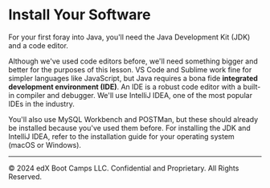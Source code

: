 # Install Your Software

For your first foray into Java, you'll need the Java Development Kit (JDK) and a code editor.

Although we've used code editors before, we'll need something bigger and better for the purposes of this lesson. VS Code and Sublime work fine for simpler languages like JavaScript, but Java requires a bona fide **integrated development environment (IDE)**. An IDE is a robust code editor with a built-in compiler and debugger. We'll use IntelliJ IDEA, one of the most popular IDEs in the industry.

You'll also use MySQL Workbench and POSTMan, but these should already be installed because you've used them before. For installing the JDK and IntelliJ IDEA, refer to the installation guide for your operating system (macOS or Windows).

---
© 2024 edX Boot Camps LLC. Confidential and Proprietary. All Rights Reserved.